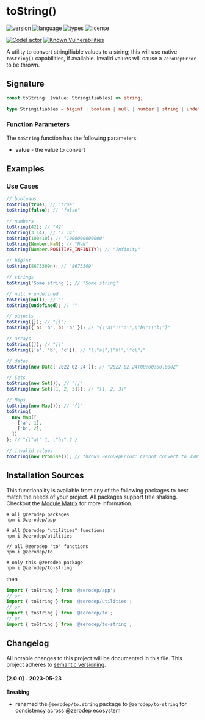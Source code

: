 # toString()

[![version](https://img.shields.io/npm/v/@zerodep/to-string?style=flat-square&color=blue)](https://www.npmjs.com/package/@zerodep/to-string)
![language](https://img.shields.io/badge/typescript-100%25-blue?style=flat-square)
![types](https://img.shields.io/badge/types-included-blue?style=flat-square)
![license](https://img.shields.io/github/license/cdepage/zerodep?color=blue&style=flat-square)

[![CodeFactor](https://www.codefactor.io/repository/github/cdepage/zerodep/badge)](https://www.codefactor.io/repository/github/cdepage/zerodep)
[![Known Vulnerabilities](https://snyk.io/test/github/cdepage/zerodep/badge.svg)](https://snyk.io/test/github/cdepage/zerodep)

A utility to convert stringifiable values to a string; this will use native `toString()` capabilities, if available. Invalid values will cause a `ZeroDepError` to be thrown.

## Signature

```typescript
const toString: (value: Stringifiables) => string;

type Stringifiables = bigint | boolean | null | number | string | undefined | Date | Map<string, Stringifiables> | Set<Stringifiables> | Stringifiables[] | { [key: string]: Stringifiables } | { toString: () => string; [key: string]: any };
```

### Function Parameters

The `toString` function has the following parameters:

- **value** - the value to convert

## Examples

### Use Cases

```javascript
// booleans
toString(true); // "true"
toString(false); // "false"

// numbers
toString(42); // "42"
toString(3.14); // "3.14"
toString(100e10); // "1000000000000"
toString(Number.NaN); // "NaN"
toString(Number.POSITIVE_INFINITY); // "Infinity"

// bigint
toString(8675309n); // "8675309"

// strings
toString('Some string'); // "Some string"

// null + undefined
toString(null); // ""
toString(undefined); // ""

// objects
toString({}); // "{}";
toString({ a: 'a', b: 'b' }); // "{\"a\":\"a\",\"b\":\"b\"}"

// arrays
toString([]); // "[]"
toString(['a', 'b', 'c']); // "[\"a\",\"b\",\"c\"]"

// dates
toString(new Date('2022-02-24')); // "2022-02-24T00:00:00.000Z"

// Sets
toString(new Set()); // "[]"
toString(new Set([1, 2, 3])); // "[1, 2, 3]"

// Maps
toString(new Map()); // "{}"
toString(
  new Map([
    ['a', 1],
    ['b', 2],
  ])
); // "{\"a\":1, \"b\":2 }

// invalid values
toString(new Promise()); // throws ZeroDepError: Cannot convert to JSON
```

## Installation Sources

This functionality is available from any of the following packages to best match the needs of your project. All packages support tree shaking. Checkout the [Module Matrix](/) for more information.

```shell
# all @zerodep packages
npm i @zerodep/app

# all @zerodep "utilities" functions
npm i @zerodep/utilities

// all @zerodep "to" functions
npm i @zerodep/to

# only this @zerodep package
npm i @zerodep/to-string
```

then

```javascript
import { toString } from '@zerodep/app';
// or
import { toString } from '@zerodep/utilities';
// or
import { toString } from '@zerodep/to';
// or
import { toString } from '@zerodep/to-string';
```

## Changelog

All notable changes to this project will be documented in this file. This project adheres to [semantic versioning](https://semver.org/spec/v2.0.0.html).

#### [2.0.0] - 2023-05-23

**Breaking**

- renamed the `@zerodep/to.string` package to `@zerodep/to-string` for consistency across @zerodep ecosystem
